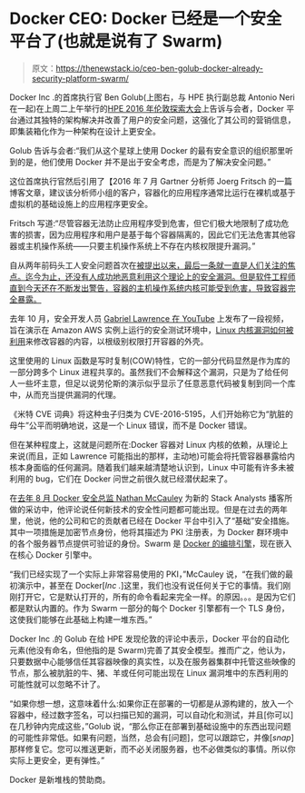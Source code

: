 # Docker CEO: Docker 已经是一个安全平台了(也就是说有了 Swarm)

> 原文：<https://thenewstack.io/ceo-ben-golub-docker-already-security-platform-swarm/>

Docker Inc .的首席执行官 Ben Golub(上图右，与 HPE 执行副总裁 Antonio Neri 在一起)在上周二上午举行的[HPE 2016 年伦敦探索大会](https://www.hpe.com/events/discover/)上告诉与会者，Docker 平台通过其独特的架构解决并改善了用户的安全问题，这强化了其公司的营销信息，即集装箱化作为一种架构在设计上更安全。

Golub 告诉与会者:“我们从这个星球上使用 Docker 的最有安全意识的组织那里听到的是，他们使用 Docker 并不是出于安全考虑，而是为了解决安全问题。”

这位首席执行官然后引用了【2016 年 7 月 Gartner 分析师 Joerg Fritsch 的一篇博客文章，建议该分析师小组的客户，容器化的应用程序通常比运行在裸机或基于虚拟机的基础设施上的应用程序更安全。

Fritsch 写道:“尽管容器无法防止应用程序受到危害，但它们极大地限制了成功危害的损害，因为应用程序和用户是基于每个容器隔离的，因此它们无法危害其他容器或主机操作系统——只要主机操作系统上不存在内核权限提升漏洞。”

自从两年前码头工人安全问题首次在[被提出以来，最后一条就一直是人们关注的焦点。迄今为止，还没有人成功地恶意利用这个理论上的安全漏洞。但是软件工程师直到今天还在不断发出警告，容器的主机操作系统内核可能受到危害，导致容器完全暴露。](https://thenewstack.io/the-new-stack-analysts-show-9-dockers-inherent-lack-of-security-the-black-hat-view/)

去年 10 月，安全开发人员 [Gabriel Lawrence 在 YouTube](https://thenewstack.io/the-new-stack-analysts-show-9-dockers-inherent-lack-of-security-the-black-hat-view/) 上发布了一段视频，旨在演示在 Amazon AWS 实例上运行的安全测试环境中，[Linux 内核漏洞如何被利用](https://blog.paranoidsoftware.com/dirty-cow-cve-2016-5195-docker-container-escape/)来修改容器的内容，以根级别权限打开容器的外壳。

这里使用的 Linux 函数是写时复制(COW)特性，它的一部分代码显然是作为库的一部分跨多个 Linux 进程共享的。虽然我们不会解释这个漏洞，只是为了给任何人一些坏主意，但足以说劳伦斯的演示似乎显示了任意恶意代码被复制到同一个库中，从而充当提供漏洞的代理。

《米特 CVE 词典》将这种虫子归类为 CVE-2016-5195，人们开始称它为“肮脏的母牛”公平而明确地说，这是一个 Linux 错误，而不是 Docker 错误。

但在某种程度上，这就是问题所在:Docker 容器对 Linux 内核的依赖，从理论上来说(而且，正如 Lawrence 可能指出的那样，主动地)可能会将托管容器暴露给内核本身面临的任何漏洞。随着我们越来越清楚地认识到，Linux 中可能有许多未被利用的 bug，它们在 Docker 问世之前很久就已经潜伏起来了。

在[去年 8 月 Docker 安全总监 Nathan McCauley](https://thenewstack.io/foundation-of-secure-containers/) 为新的 Stack Analysts 播客所做的采访中，他评论说任何新技术的安全性问题都可能出现。但是在过去的两年里，他说，他的公司和它的贡献者已经在 Docker 平台中引入了“基础”安全措施。其中一项措施是加密节点身份，他将其描述为 PKI 注册表，为 Docker 群环境中的各个服务器节点提供可验证的身份。Swarm 是 [Docker 的编排引擎](https://thenewstack.io/docker-engine-1-12-will-come-built-orchestration-capabilities/)，现在嵌入在核心 Docker 引擎中。

“我们已经实现了一个实际上非常容易使用的 PKI，”McCauley 说，“在我们做的最初演示中，甚至在 Docker[*Inc .*]这里，我们也没有说任何关于它的事情。我们刚刚打开它，它是默认打开的，所有的命令看起来完全一样。的原因。。。是因为它们都是默认内置的。作为 Swarm 一部分的每个 Docker 引擎都有一个 TLS 身份，这使我们能够在此基础上构建一堆东西。”

Docker Inc .的 Golub 在给 HPE 发现伦敦的评论中表示，Docker 平台的自动化元素(他没有命名，但他指的是 Swarm)完善了其安全模型。推而广之，他认为，只要数据中心能够信任其容器映像的真实性，以及在服务器集群中托管这些映像的节点，那么被肮脏的牛、猪、羊或任何可能出现在 Linux 漏洞堆中的东西利用的可能性就可以忽略不计了。

“如果你想一想，这意味着什么:如果你正在部署的一切都是从源构建的，放入一个容器中，经过数字签名，可以扫描已知的漏洞，可以自动化和测试，并且[你可以]在几秒钟内完成这些，”Golub 说，“那么你正在部署到基础设施中的东西出现问题的可能性非常低。如果有问题，当然，总会有[问题]，您可以跟踪它，并像[*snap*]那样修复它。您可以推送更新，而不必关闭服务器，也不必做类似的事情。所以你实际上更安全，更有弹性。”

Docker 是新堆栈的赞助商。

<svg xmlns:xlink="http://www.w3.org/1999/xlink" viewBox="0 0 68 31" version="1.1"><title>Group</title> <desc>Created with Sketch.</desc></svg>